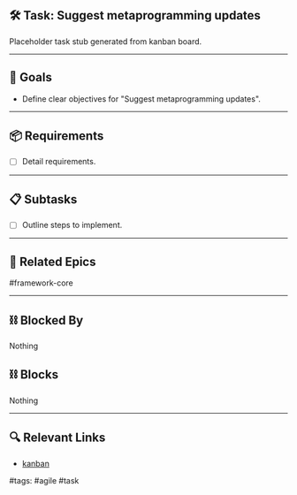 ## 🛠️ Task: Suggest metaprogramming updates

Placeholder task stub generated from kanban board.

---

## 🎯 Goals

- Define clear objectives for "Suggest metaprogramming updates".

---

## 📦 Requirements

- [ ] Detail requirements.

---

## 📋 Subtasks

- [ ] Outline steps to implement.

---

## 🔗 Related Epics

#framework-core

---

## ⛓️ Blocked By

Nothing

## ⛓️ Blocks

Nothing

---

## 🔍 Relevant Links

- [kanban](../boards/kanban.md)

#tags: #agile #task
